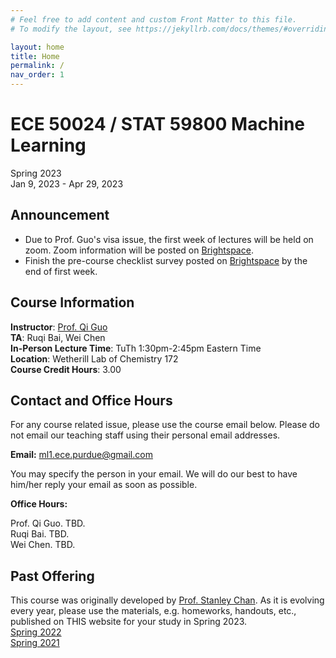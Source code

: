 ```yaml
---
# Feel free to add content and custom Front Matter to this file.
# To modify the layout, see https://jekyllrb.com/docs/themes/#overriding-theme-defaults

layout: home
title: Home
permalink: /
nav_order: 1
---
```

# ECE 50024 / STAT 59800 Machine Learning
Spring 2023  
Jan 9, 2023 - Apr 29, 2023  

## Announcement
- Due to Prof. Guo's visa issue, the first week of lectures will be held on zoom. Zoom information will be posted on [Brightspace](https://purdue.brightspace.com/d2l/home/703824).
- Finish the pre-course checklist survey posted on [Brightspace](https://purdue.brightspace.com/d2l/home/703824) by the end of first week. 

## Course Information
**Instructor**: [Prof. Qi Guo](https://qiguo.org)  
**TA**: Ruqi Bai, Wei Chen  
**In-Person Lecture Time**: TuTh 1:30pm-2:45pm Eastern Time  
**Location**: Wetherill Lab of Chemistry 172  
**Course Credit Hours**: 3.00  

## Contact and Office Hours
For any course related issue, please use the course email below. Please do not email our teaching staff using their personal email addresses.  

**Email:** [ml1.ece.purdue@gmail.com](mailto:ml1.ece.purdue@gmail.com)

You may specify the person in your email. We will do our best to have him/her reply your email as soon as possible.

**Office Hours:** 

Prof. Qi Guo. TBD.  
Ruqi Bai. TBD.  
Wei Chen. TBD.  



## Past Offering
This course was originally developed by [Prof. Stanley Chan](https://engineering.purdue.edu/ChanGroup/). As it is evolving every year, please use the materials, e.g. homeworks, handouts, etc., published on THIS website for your study in Spring 2023.  
[Spring 2022](http://ece595-s2022.qiguo.org/)  
[Spring 2021](https://engineering.purdue.edu/ChanGroup/ECE595/)



